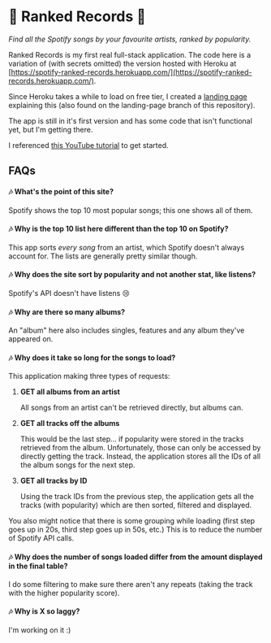 # 🎵 Ranked Records 🎵
*Find all the Spotify songs by your favourite artists, ranked by popularity.*

Ranked Records is my first real full-stack application. The code here is a variation of (with secrets omitted) the version hosted with Heroku at [https://spotify-ranked-records.herokuapp.com/](https://spotify-ranked-records.herokuapp.com/). 

Since Heroku takes a while to load on free tier, I created a [landing page](https://hannahguo.me/RankedRecords/) explaining this (also found on the landing-page branch of this repository).

The app is still in it's first version and has some code that isn't functional yet, but I'm getting there.

I referenced [this YouTube tutorial](https://www.youtube.com/watch?v=Xcet6msf3eE) to get started.

## FAQs

#### 🎶 What's the point of this site?

Spotify shows the top 10 most popular songs; this one shows all of them.

#### 🎶 Why is the top 10 list here different than the top 10 on Spotify?

This app sorts _every song_ from an artist, which Spotify doesn't always account for. The lists are generally pretty similar though.

#### 🎶 Why does the site sort by popularity and not another stat, like listens?

Spotify's API doesn't have listens 😢

#### 🎶 Why are there so many albums?

An "album" here also includes singles, features and any album they've appeared on.

#### 🎶 Why does it take so long for the songs to load?

This application making three types of requests:

1.  **GET all albums from an artist**

    All songs from an artist can't be retrieved directly, but albums can.

2.  **GET all tracks off the albums**

    This would be the last step... if popularity were stored in the tracks retrieved from the album. Unfortunately, those can only be accessed by directly getting the track. Instead, the application stores all the IDs of all the album songs for the next step.

3.  **GET all tracks by ID**

    Using the track IDs from the previous step, the application gets all the tracks (with popularity) which are then sorted, filtered and displayed.

You also might notice that there is some grouping while loading (first step goes up in 20s, third step goes up in 50s, etc.) This is to reduce the number of Spotify API calls.

#### 🎶 Why does the number of songs loaded differ from the amount displayed in the final table?

I do some filtering to make sure there aren't any repeats (taking the track with the higher popularity score).

#### 🎶 Why is X so laggy?

I'm working on it :)
